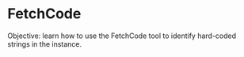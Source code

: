 # FetchCode

Objective: learn how to use the FetchCode tool to identify hard-coded strings in the instance.
